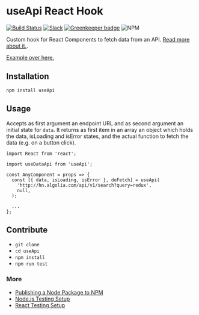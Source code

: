 # useApi React Hook

[![Build Status](https://travis-ci.org/the-road-to-learn-react/use-data-api.svg?branch=master)](https://travis-ci.org/the-road-to-learn-react/use-data-api) [![Slack](https://slack-the-road-to-learn-react.wieruch.com/badge.svg)](https://slack-the-road-to-learn-react.wieruch.com/) [![Greenkeeper badge](https://badges.greenkeeper.io/the-road-to-learn-react/use-data-api.svg)](https://greenkeeper.io/) ![NPM](https://img.shields.io/npm/l/use-data-api.svg)

Custom hook for React Components to fetch data from an API. [Read more about it.](https://www.robinwieruch.de/react-hooks-fetch-data/).

[Example over here.](https://github.com/the-road-to-learn-react/react-hooks-introduction/blob/master/src/useDataApiHook-external-example/index.js)

## Installation

`npm install useApi`

## Usage

Accepts as first argument an endpoint URL and as second argument an initial state for `data`. It returns as first item in an array an object which holds the data, isLoading and isError states, and the actual function to fetch the data (e.g. on a button click).

```
import React from 'react';

import useDataApi from 'useApi';

const AnyComponent = props => {
  const [{ data, isLoading, isError }, doFetch] = useApi(
    'http://hn.algolia.com/api/v1/search?query=redux',
    null,
  );

  ...
};
```

## Contribute

* `git clone`
* `cd useApi`
* `npm install`
* `npm run test`

### More

* [Publishing a Node Package to NPM](https://www.robinwieruch.de/publish-npm-package-node/)
* [Node.js Testing Setup](https://www.robinwieruch.de/node-js-testing-mocha-chai/)
* [React Testing Setup](https://www.robinwieruch.de/react-testing-tutorial/)
